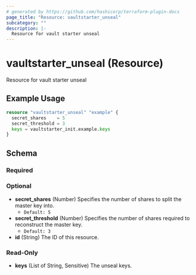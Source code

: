 ```yaml
---
# generated by https://github.com/hashicorp/terraform-plugin-docs
page_title: "Resource: vaultstarter_unseal"
subcategory: ""
description: |-
  Resource for vault starter unseal
---
```


# vaultstarter_unseal (Resource)

Resource for vault starter unseal

## Example Usage

```terraform
resource "vaultstarter_unseal" "example" {
  secret_shares    = 5
  secret_threshold = 3
  keys = vaultstarter_init.example.keys
}
```

<!-- schema generated by tfplugindocs -->
## Schema

### Required

### Optional
- **secret_shares** (Number) Specifies the number of shares to split the master key into.
  - `Default: 5`
- **secret_threshold** (Number) Specifies the number of shares required to reconstruct the master key.
  - `Default: 3`
- **id** (String) The ID of this resource.

### Read-Only
- **keys** (List of String, Sensitive) The unseal keys.


